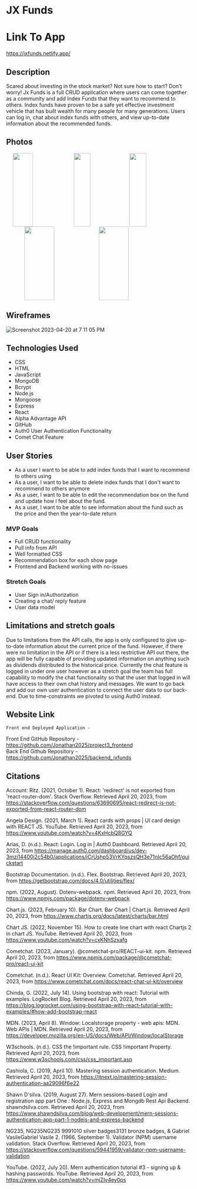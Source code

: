 # JX Funds

# Link To App
https://jxfunds.netlify.app/

## Description
Scared about investing in the stock market? Not sure how to start? Don’t worry! Jx Funds is a full CRUD application where users can come together as a community and add Index Funds that they want to recommend to others. Index funds have proven to be a safe yet effective investment vehicle that has built wealth for many people for many generations. Users can log in, chat about index funds with others, and view up-to-date information about the recommended funds.

## Photos
<div style="display:flex;justify-content:center;">
  <img src="https://user-images.githubusercontent.com/118234157/233675482-2c3f4459-7962-4398-8805-93077b3b5b4c.png" style="width:33%;height:200px;">
  <img src="https://user-images.githubusercontent.com/118234157/233675516-823821f4-47be-46e5-a1e8-ac3dbcb5dd93.png" style="width:30%;height:200px;">
  <img src="https://user-images.githubusercontent.com/118234157/233675566-11979136-47de-4689-85b2-51e5a027c074.png" style="width:30%;height:200px;">
</div>

<div style="display:flex;justify-content:center;">
  <img src="https://user-images.githubusercontent.com/118234157/233675604-a11bcfb6-cc3e-4624-872a-dee30de01efe.png" style="width:40%;height:200px;">
  <img src="https://user-images.githubusercontent.com/118234157/233675623-7c6807ff-c1e8-4dc6-9908-c70f361e946e.png" style="width:40%;height:200px;">
</div>

## Wireframes
![Screenshot 2023-04-20 at 7 11 05 PM](https://user-images.githubusercontent.com/117129130/233506310-ccb0336e-ecab-4a04-a171-2c73acad7c53.png)

## Technologies Used
* CSS
* HTML
* JavaScript
* MongoDB
* Bcrypt
* Node.js
* Mongoose
* Express
* React
* Alpha Advantage API 
* GitHub
* Auth0 User Authentication Functionality 
* Comet Chat Feature

## User Stories
* As a user I want to be able to add index funds that I want to recommend to others using
* As a user, I want to be able to delete index funds that I don't want to recommend to others anymore
* As a user, I want to be able to edit the recommendation box on the fund and update how I feel about the fund.
* As a user, I want to be able to see information about the fund such as the price and then the year-to-date return

### MVP Goals
* Full CRUD functionality
* Pull info from API
* Well formatted CSS
* Recommendation box for each show page
* Frontend and Backend working with no-issues

### Stretch Goals
* User Sign in/Authorization 
* Creating a chat/ reply feature
* User data model

## Limitations and stretch goals
Due to limitations from the API calls, the app is only configured to give up-to-date information about the current price of the fund. However, if there were no limitation in the API or if there is a less restrictive API out there, the app will be fully capable of providing updated information on anything such as dividends distributed to the historical price.
Currently the chat feature is logged in under one user however as a stretch goal the team has full capability to modify the chat functionality so that the user that logged in will have access to their own chat history and messages.
We want to go back and add our own user authentication to connect the user data to our back-end. Due to time-constraints we pivoted to using Auth0 instead.

## Website Link
	Front end Deployed Application - 
Front End GitHub Repository - https://github.com/Jonathan2025/project3_frontend 	
	Back End Github Repository - https://github.com/Jonathan2025/backend_jxfunds

## Citations 

Account: Ritz. (2021, October 1). React: 'redirect' is not exported from 'react-router-dom'. Stack Overflow. Retrieved April 20, 2023, from https://stackoverflow.com/questions/63690695/react-redirect-is-not-exported-from-react-router-dom 

Angela Design. (2021, March 1). React cards with props | UI card design with REACT JS. YouTube. Retrieved April 20, 2023, from https://www.youtube.com/watch?v=4KxHcbQ8GYQ 

Arias, D. (n.d.). React: Login. Log in | Auth0 Dashboard. Retrieved April 20, 2023, from https://manage.auth0.com/dashboard/us/dev-3mzi14400j2c54b0/applications/iCrUshp53VrKYqszsQH3e71nIc56aOhf/quickstart 

Bootstrap Documentation. (n.d.). Flex. Bootstrap. Retrieved April 20, 2023, from https://getbootstrap.com/docs/4.0/utilities/flex/ 

npm. (2022, August). Dotenv-webpack. npm. Retrieved April 20, 2023, from https://www.npmjs.com/package/dotenv-webpack 

Chart.js. (2023, February 10). Bar Chart. Bar Chart | Chart.js. Retrieved April 20, 2023, from https://www.chartjs.org/docs/latest/charts/bar.html 

Chart JS. (2022, November 15). How to create line chart with react Chartjs 2 in chart JS. YouTube. Retrieved April 20, 2023, from https://www.youtube.com/watch?v=cxKNhSzxafg 

Cometchat. (2023, January). @cometchat-pro/REACT-ui-kit. npm. Retrieved April 20, 2023, from https://www.npmjs.com/package/@cometchat-pro/react-ui-kit 

Cometchat. (n.d.). React UI Kit: Overview. Cometchat. Retrieved April 20, 2023, from https://www.cometchat.com/docs/react-chat-ui-kit/overview 

Chinda, G. (2022, July 14). Using bootstrap with react: Tutorial with examples. LogRocket Blog. Retrieved April 20, 2023, from https://blog.logrocket.com/using-bootstrap-with-react-tutorial-with-examples/#how-add-bootstrap-react 

MDN. (2023, April 8). Window: Localstorage property - web apis: MDN. Web APIs | MDN. Retrieved April 20, 2023, from https://developer.mozilla.org/en-US/docs/Web/API/Window/localStorage 

W3schools. (n.d.). CSS the !important rule. CSS !important Property. Retrieved April 20, 2023, from https://www.w3schools.com/css/css_important.asp 

Cashiola, C. (2019, April 10). Mastering session authentication. Medium. Retrieved April 20, 2023, from https://itnext.io/mastering-session-authentication-aa29096f6e22 

Shawn D'silva. (2019, August 27). Mern sessions-based Login and registration app part One : Node.js, Express and Mongdb Rest Api Backend. shawndsilva.com. Retrieved April 20, 2023, from https://www.shawndsilva.com/blog/web-development/mern-sessions-authentication-app-part-1-nodejs-and-express-backend 

NG235, NG235NG235 9991010 silver badges3131 bronze badges, & Gabriel VasileGabriel Vasile 2. (1966, September 1). Validator (NPM) username validation. Stack Overflow. Retrieved April 20, 2023, from https://stackoverflow.com/questions/59441959/validator-npm-username-validation 

YouTube. (2022, July 20). Mern authentication tutorial #3 - signing up & hashing passwords. YouTube. Retrieved April 20, 2023, from https://www.youtube.com/watch?v=mjZIv4ey0ps

